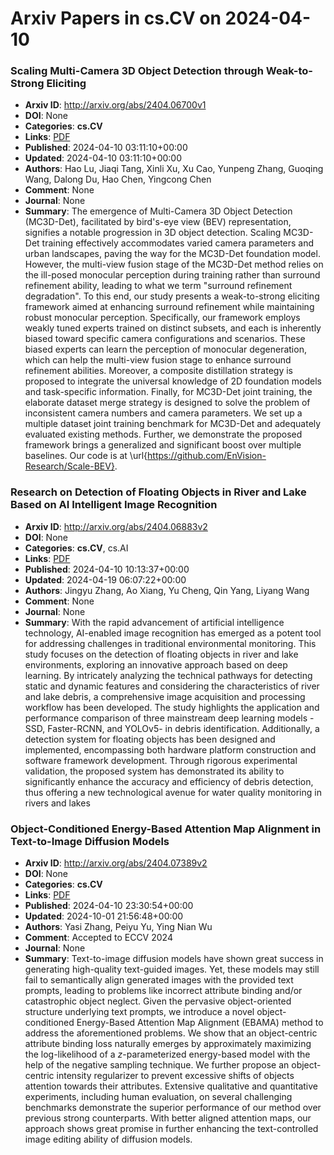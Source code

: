 # Arxiv Papers in cs.CV on 2024-04-10
### Scaling Multi-Camera 3D Object Detection through Weak-to-Strong Eliciting
- **Arxiv ID**: http://arxiv.org/abs/2404.06700v1
- **DOI**: None
- **Categories**: **cs.CV**
- **Links**: [PDF](http://arxiv.org/pdf/2404.06700v1)
- **Published**: 2024-04-10 03:11:10+00:00
- **Updated**: 2024-04-10 03:11:10+00:00
- **Authors**: Hao Lu, Jiaqi Tang, Xinli Xu, Xu Cao, Yunpeng Zhang, Guoqing Wang, Dalong Du, Hao Chen, Yingcong Chen
- **Comment**: None
- **Journal**: None
- **Summary**: The emergence of Multi-Camera 3D Object Detection (MC3D-Det), facilitated by bird's-eye view (BEV) representation, signifies a notable progression in 3D object detection. Scaling MC3D-Det training effectively accommodates varied camera parameters and urban landscapes, paving the way for the MC3D-Det foundation model. However, the multi-view fusion stage of the MC3D-Det method relies on the ill-posed monocular perception during training rather than surround refinement ability, leading to what we term "surround refinement degradation". To this end, our study presents a weak-to-strong eliciting framework aimed at enhancing surround refinement while maintaining robust monocular perception. Specifically, our framework employs weakly tuned experts trained on distinct subsets, and each is inherently biased toward specific camera configurations and scenarios. These biased experts can learn the perception of monocular degeneration, which can help the multi-view fusion stage to enhance surround refinement abilities. Moreover, a composite distillation strategy is proposed to integrate the universal knowledge of 2D foundation models and task-specific information. Finally, for MC3D-Det joint training, the elaborate dataset merge strategy is designed to solve the problem of inconsistent camera numbers and camera parameters. We set up a multiple dataset joint training benchmark for MC3D-Det and adequately evaluated existing methods. Further, we demonstrate the proposed framework brings a generalized and significant boost over multiple baselines. Our code is at \url{https://github.com/EnVision-Research/Scale-BEV}.



### Research on Detection of Floating Objects in River and Lake Based on AI Intelligent Image Recognition
- **Arxiv ID**: http://arxiv.org/abs/2404.06883v2
- **DOI**: None
- **Categories**: **cs.CV**, cs.AI
- **Links**: [PDF](http://arxiv.org/pdf/2404.06883v2)
- **Published**: 2024-04-10 10:13:37+00:00
- **Updated**: 2024-04-19 06:07:22+00:00
- **Authors**: Jingyu Zhang, Ao Xiang, Yu Cheng, Qin Yang, Liyang Wang
- **Comment**: None
- **Journal**: None
- **Summary**: With the rapid advancement of artificial intelligence technology, AI-enabled image recognition has emerged as a potent tool for addressing challenges in traditional environmental monitoring. This study focuses on the detection of floating objects in river and lake environments, exploring an innovative approach based on deep learning. By intricately analyzing the technical pathways for detecting static and dynamic features and considering the characteristics of river and lake debris, a comprehensive image acquisition and processing workflow has been developed. The study highlights the application and performance comparison of three mainstream deep learning models -SSD, Faster-RCNN, and YOLOv5- in debris identification. Additionally, a detection system for floating objects has been designed and implemented, encompassing both hardware platform construction and software framework development. Through rigorous experimental validation, the proposed system has demonstrated its ability to significantly enhance the accuracy and efficiency of debris detection, thus offering a new technological avenue for water quality monitoring in rivers and lakes



### Object-Conditioned Energy-Based Attention Map Alignment in Text-to-Image Diffusion Models
- **Arxiv ID**: http://arxiv.org/abs/2404.07389v2
- **DOI**: None
- **Categories**: **cs.CV**
- **Links**: [PDF](http://arxiv.org/pdf/2404.07389v2)
- **Published**: 2024-04-10 23:30:54+00:00
- **Updated**: 2024-10-01 21:56:48+00:00
- **Authors**: Yasi Zhang, Peiyu Yu, Ying Nian Wu
- **Comment**: Accepted to ECCV 2024
- **Journal**: None
- **Summary**: Text-to-image diffusion models have shown great success in generating high-quality text-guided images. Yet, these models may still fail to semantically align generated images with the provided text prompts, leading to problems like incorrect attribute binding and/or catastrophic object neglect. Given the pervasive object-oriented structure underlying text prompts, we introduce a novel object-conditioned Energy-Based Attention Map Alignment (EBAMA) method to address the aforementioned problems. We show that an object-centric attribute binding loss naturally emerges by approximately maximizing the log-likelihood of a $z$-parameterized energy-based model with the help of the negative sampling technique. We further propose an object-centric intensity regularizer to prevent excessive shifts of objects attention towards their attributes. Extensive qualitative and quantitative experiments, including human evaluation, on several challenging benchmarks demonstrate the superior performance of our method over previous strong counterparts. With better aligned attention maps, our approach shows great promise in further enhancing the text-controlled image editing ability of diffusion models.



